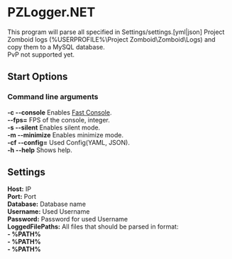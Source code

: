 # PZLogger.NET

This program will parse all specified in Settings/settings.[yml|json] Project Zomboid logs (%USERPROFILE%\Project Zomboid\Zomboid\Logs) and copy them to a MySQL database.  
PvP not supported yet.  


## Start Options  
### Command line arguments  
**-c --console** Enables [Fast Console](https://github.com/Aragas/ConsoleManager).  
**--fps=** FPS of the console, integer.  
**-s --silent** Enables silent mode.  
**-m --minimize** Enables minimize mode.  
**-cf --config=** Used Config(YAML, JSON).  
**-h --help** Shows help.  
  
## Settings  
**Host:** IP  
**Port:** Port  
**Database:** Database name  
**Username:** Used Username  
**Password:** Password for used Username  
**LoggedFilePaths:**  All files that should be parsed in format:  
**\- %PATH%**  
**\- %PATH%**  
**\- %PATH%**  
